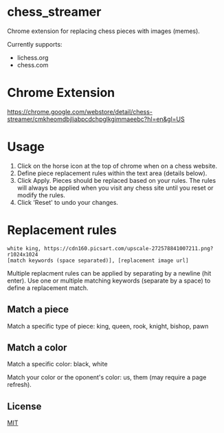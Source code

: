 # chess_streamer
Chrome extension for replacing chess pieces with images (memes).

Currently supports:
  * lichess.org
  * chess.com

# Chrome Extension
https://chrome.google.com/webstore/detail/chess-streamer/cmkheomdbjliabpcdchpglkgimmaeebc?hl=en&gl=US

# Usage
1. Click on the horse icon at the top of chrome when on a chess website.
1. Define piece replacement rules within the text area (details below).
1. Click Apply. Pieces should be replaced based on your rules. The rules will always be applied when you visit any chess site until you reset or modify the rules.
1. Click 'Reset' to undo your changes.

# Replacement rules

    white king, https://cdn160.picsart.com/upscale-272578841007211.png?r1024x1024
    [match keywords (space separated)], [replacement image url]

Multiple replacment rules can be applied by separating by a newline (hit enter).
Use one or multiple matching keywords (separate by a space) to define a replacement match.

## Match a piece
Match a specific type of piece: king, queen, rook, knight, bishop, pawn

## Match a color
Match a specific color: black, white

Match your color or the oponent's color: us, them (may require a page refresh).

## License
[MIT][license-url]

[license-image]: http://img.shields.io/badge/license-MIT-blue.svg?style=flat
[license-url]: LICENSE
